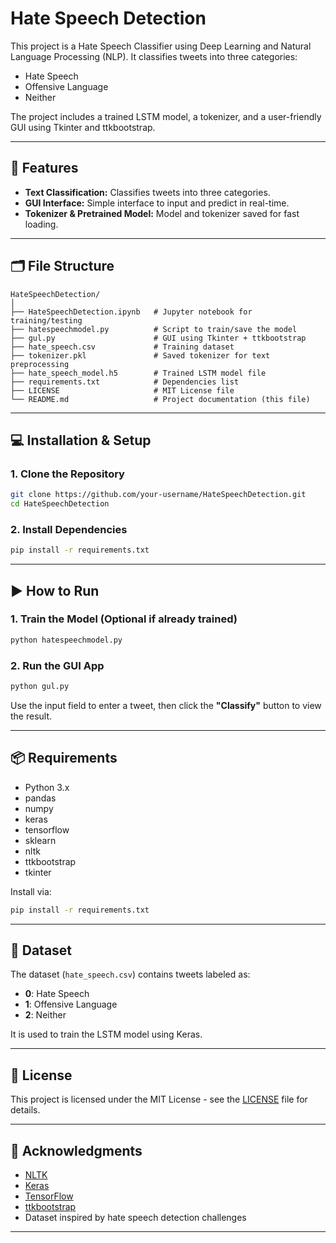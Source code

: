 # Hate Speech Detection

This project is a Hate Speech Classifier using Deep Learning and Natural Language Processing (NLP). It classifies tweets into three categories:

* Hate Speech
* Offensive Language
* Neither

The project includes a trained LSTM model, a tokenizer, and a user-friendly GUI using Tkinter and ttkbootstrap.

---

## 🚀 Features

* **Text Classification:** Classifies tweets into three categories.
* **GUI Interface:** Simple interface to input and predict in real-time.
* **Tokenizer & Pretrained Model:** Model and tokenizer saved for fast loading.

---

## 🗂 File Structure

```
HateSpeechDetection/
│
├── HateSpeechDetection.ipynb   # Jupyter notebook for training/testing
├── hatespeechmodel.py          # Script to train/save the model
├── gul.py                      # GUI using Tkinter + ttkbootstrap
├── hate_speech.csv             # Training dataset
├── tokenizer.pkl               # Saved tokenizer for text preprocessing
├── hate_speech_model.h5        # Trained LSTM model file
├── requirements.txt            # Dependencies list
├── LICENSE                     # MIT License file
└── README.md                   # Project documentation (this file)
```

---

## 💻 Installation & Setup

### 1. Clone the Repository

```bash
git clone https://github.com/your-username/HateSpeechDetection.git
cd HateSpeechDetection
```

### 2. Install Dependencies

```bash
pip install -r requirements.txt
```

---

## ▶️ How to Run

### 1. Train the Model (Optional if already trained)

```bash
python hatespeechmodel.py
```

### 2. Run the GUI App

```bash
python gul.py
```

Use the input field to enter a tweet, then click the **"Classify"** button to view the result.

---

## 📦 Requirements

* Python 3.x
* pandas
* numpy
* keras
* tensorflow
* sklearn
* nltk
* ttkbootstrap
* tkinter

Install via:

```bash
pip install -r requirements.txt
```

---

## 🧠 Dataset

The dataset (`hate_speech.csv`) contains tweets labeled as:

* **0**: Hate Speech
* **1**: Offensive Language
* **2**: Neither

It is used to train the LSTM model using Keras.

---

## 📜 License

This project is licensed under the MIT License - see the [LICENSE](LICENSE) file for details.

---

## 🙏 Acknowledgments

* [NLTK](https://www.nltk.org/)
* [Keras](https://keras.io/)
* [TensorFlow](https://www.tensorflow.org/)
* [ttkbootstrap](https://github.com/israel-dryer/ttkbootstrap)
* Dataset inspired by hate speech detection challenges

---


